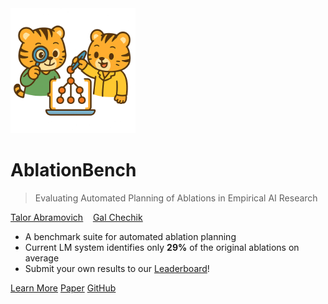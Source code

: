 <!-- markdownlint-disable first-line-h1 -->

<img src="_media/icon.png" alt="logo" width="200"/>

# **AblationBench**

> Evaluating Automated Planning of Ablations in Empirical AI Research

<ins>[Talor Abramovich](https://talorabr.github.io)</ins>&nbsp;&nbsp;&nbsp;&nbsp;<ins>[Gal Chechik](https://chechiklab.biu.ac.il/~gal/)</ins>

- A benchmark suite for automated ablation planning
- Current LM system identifies only **29%** of the original ablations on average
- Submit your own results to our [Leaderboard](leaderboard)!

[Learn More](#ablationbench)
[Paper](https://www.arxiv.org/abs/2507.08038)
[GitHub](https://github.com/ai-scientist-bench/ablation-bench)

<!-- ![color](#f0f0f0) -->
<!-- ![](/_media/icon.png) -->
